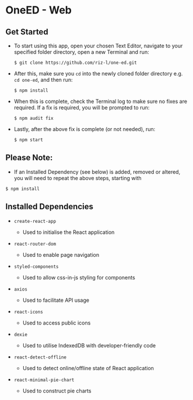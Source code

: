 # OneED - Web

## Get Started

- To start using this app, open your chosen Text Editor, navigate to your specified folder directory, open a new Terminal and run:

  ```
  $ git clone https://github.com/riz-l/one-ed.git
  ```

- After this, make sure you `cd` into the newly cloned folder directory e.g. `cd one-ed`, and then run:

  ```
  $ npm install
  ```

- When this is complete, check the Terminal log to make sure no fixes are required. If a fix is required, you will be prompted to run:

  ```
  $ npm audit fix
  ```

- Lastly, after the above fix is complete (or not needed), run:

  ```
  $ npm start
  ```

## Please Note:

- If an Installed Dependency (see below) is added, removed or altered, you will need to repeat the above steps, starting with

```
$ npm install
```

## Installed Dependencies

- `create-react-app`

  - Used to initialise the React application

- `react-router-dom`

  - Used to enable page navigation

- `styled-components`

  - Used to allow css-in-js styling for components

- `axios`

  - Used to facilitate API usage

- `react-icons`

  - Used to access public icons

- `dexie`

  - Used to utilise IndexedDB with developer-friendly code

- `react-detect-offline`
  - Used to detect online/offline state of React application
- `react-minimal-pie-chart`
  - Used to construct pie charts
